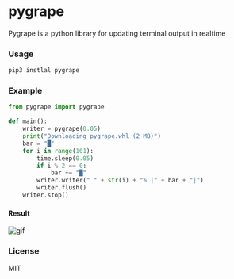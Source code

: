 # pygrape

Pygrape is a python library for updating terminal output in realtime



### Usage

```python
pip3 instlal pygrape
```

### Example

```python
from pygrape import pygrape

def main():
    writer = pygrape(0.05)
    print("Downloading pygrape.whl (2 MB)")
    bar = "█"
    for i in range(101):
        time.sleep(0.05)
        if i % 2 == 0:
            bar += "█"
        writer.writer(" " + str(i) + "% |" + bar + "|")
        writer.flush()
    writer.stop()
```

#### Result

![gif](/Users/leviathan/PycharmProjects/pygrape/doc/HD.gif)

### License

MIT